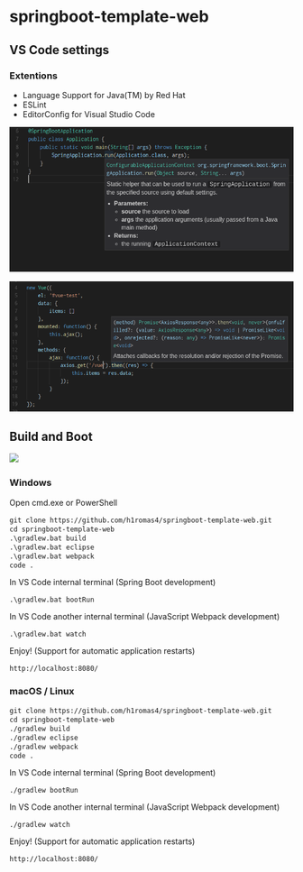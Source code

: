 # springboot-template-web

## VS Code settings

### Extentions

* Language Support for Java(TM) by Red Hat
* ESLint
* EditorConfig for Visual Studio Code

![vscode-java](./assets/vscode/vscode-java.png)

![vscode-js](./assets/vscode/vscode-js.png)

## Build and Boot

![](https://github.com/h1romas4/springboot-template-web/workflows/Java%20CI/badge.svg)

### Windows

Open cmd.exe or PowerShell

```
git clone https://github.com/h1romas4/springboot-template-web.git
cd springboot-template-web
.\gradlew.bat build
.\gradlew.bat eclipse
.\gradlew.bat webpack
code .
```

In VS Code internal terminal (Spring Boot development)

```
.\gradlew.bat bootRun
```

In VS Code another internal terminal (JavaScript Webpack development)

```
.\gradlew.bat watch
```

Enjoy! (Support for automatic application restarts)

```
http://localhost:8080/
```

### macOS / Linux

```
git clone https://github.com/h1romas4/springboot-template-web.git
cd springboot-template-web
./gradlew build
./gradlew eclipse
./gradlew webpack
code .
```

In VS Code internal terminal (Spring Boot development)

```
./gradlew bootRun
```

In VS Code another internal terminal (JavaScript Webpack development)

```
./gradlew watch
```

Enjoy! (Support for automatic application restarts)

```
http://localhost:8080/
```

